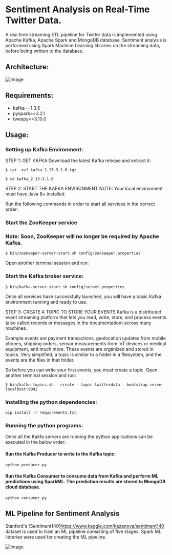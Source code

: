# Sentiment Analysis on Real-Time Twitter Data.

A real time streaming ETL pipeline for Twitter data is implemented using Apache Kafka, Apache Spark and MongoDB database. Sentiment analysis is performed using Spark Machine Learning libraries on the streaming data, before being written to the database.

## Architecture:

![Image](https://github.com/madhavms/Twitter-Sentiment-Analyser/blob/main/Images/SystemArchitecture.jpg?raw=true)

## Requirements:

* kafka==1.3.5
* pyspark==3.2.1
* tweepy==3.10.0

## Usage:

### Setting up Kafka Environment:

STEP 1: GET KAFKA
Download the latest Kafka release and extract it:

```
$ tar -xzf kafka_2.13-3.1.0.tgz

$ cd kafka_2.13-3.1.0 
```

STEP 2: START THE KAFKA ENVIRONMENT
NOTE: Your local environment must have Java 8+ installed.

Run the following commands in order to start all services in the correct order:

### Start the ZooKeeper service
### Note: Soon, ZooKeeper will no longer be required by Apache Kafka.
```
$ bin/zookeeper-server-start.sh config/zookeeper.properties
```

Open another terminal session and run:

### Start the Kafka broker service:
```
$ bin/kafka-server-start.sh config/server.properties
```
Once all services have successfully launched, you will have a basic Kafka environment running and ready to use.

STEP 3: CREATE A TOPIC TO STORE YOUR EVENTS
Kafka is a distributed event streaming platform that lets you read, write, store, and process events (also called records or messages in the documentation) across many machines.

Example events are payment transactions, geolocation updates from mobile phones, shipping orders, sensor measurements from IoT devices or medical equipment, and much more. These events are organized and stored in topics. Very simplified, a topic is similar to a folder in a filesystem, and the events are the files in that folder.

So before you can write your first events, you must create a topic. Open another terminal session and run:
```
$ bin/kafka-topics.sh --create --topic twitterdata --bootstrap-server localhost:9092
```


### Installing the python dependencies:
```
pip install -r requirements.txt
```

### Running the python programs:

Once all the Kakfa servers are running the python applications can be executed in the below order:

#### Run the Kafka Producer to write to the Kafka topic:
```
python producer.py
```
#### Run the Kafka Consumer to consume data from Kafka and perform ML predictions using SparkML. The prediction results are stored to MongoDB cloud database.
```
python consumer.py
```


## ML Pipeline for Sentiment Analysis

Stanford's [Sentiment140]https://www.kaggle.com/kazanova/sentiment140 dataset is used to train an ML pipeline consisting of five stages. Spark ML libraries were used for creating the ML pipeline. 

![Image](https://github.com/madhavms/Twitter-Sentiment-Analyser/blob/main/Images/ML%20Pipeline.jpg)
